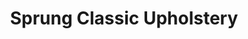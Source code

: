 ---
title: "Sprung Classic Upholstery"
url: /clacton-on-sea/sprung-classic-upholstery/
shop: Möbel
---